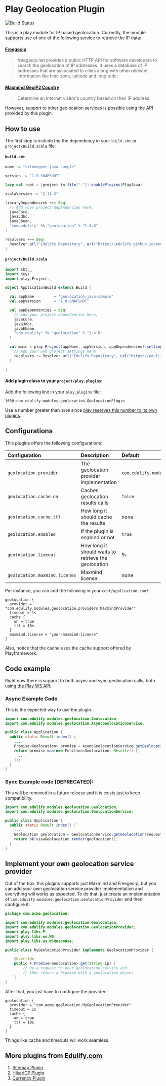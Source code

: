 # Play Geolocation Plugin

[![Build Status](https://travis-ci.org/edulify/play-geolocation-module.edulify.com.svg)](https://travis-ci.org/edulify/play-geolocation-module.edulify.com)

This is a play module for IP based geolocation. Currently, the module supports use of one of the following service to retrieve the IP data:

#### [Freegeoip](http://freegeoip.net/)

> freegeoip.net provides a public HTTP API for software developers to search the geolocation of IP addresses. It uses a database of IP addresses that are associated to cities along with other relevant information like time zone, latitude and longitude.

#### [Maxmind GeoIP2 Country](https://www.maxmind.com/en/country)

> Determine an Internet visitor's country based on their IP address.

However, support to other geolocation services is possible using the API provided by this plugin.

## How to use

The first step is include the the dependency in your `build.sbt` or `project/Build.scala` file:

#### `build.sbt`

```scala
name := "sitemapper-java-sample"

version := "1.0-SNAPSHOT"

lazy val root = (project in file(".")).enablePlugins(PlayJava)

scalaVersion := "2.11.5"

libraryDependencies ++= Seq(
  // Add your project dependencies here,
  javaCore,
  javaJdbc,
  javaEbean,
  "com.edulify" %% "geolocation" % "1.4.0"
)

resolvers ++= Seq(
  Resolver.url("Edulify Repository", url("https://edulify.github.io/modules/releases/"))(Resolver.ivyStylePatterns)
)
```

#### `project/Build.scala`

```scala
import sbt._
import Keys._
import play.Project._

object ApplicationBuild extends Build {

  val appName         = "geolocation-java-sample"
  val appVersion      = "1.0-SNAPSHOT"

  val appDependencies = Seq(
    // Add your project dependencies here,
    javaCore,
    javaJdbc,
    javaEbean,
    "com.edulify" %% "geolocation" % "1.4.0"
  )

  val main = play.Project(appName, appVersion, appDependencies).settings(
    // Add your own project settings here
    resolvers += Resolver.url("Edulify Repository", url("https://edulify.github.io/modules/releases/"))(Resolver.ivyStylePatterns)
  )

}

```

#### Add plugin class to your `project/play.plugins`:

Add the following line in your `play.plugins` file:

    1600:com.edulify.modules.geolocation.GeolocationPlugin

Use a number greater than `1000` since [play reserves this number to its own plugins](https://playframework.com/documentation/2.3.x/ScalaPlugins).

## Configurations

This plugins offers the following configurations:

| Configuration           | Description                             | Default           |
|:------------------------|:----------------------------------------|:------------------|
| `geolocation.provider`  | The geolocation provider implementation | `com.edulify.modules.geolocation.providers.FreegeoipProvider` |
| `geolocation.cache.on`  | Caches geolocation results calls        | `false`           |
| `geolocation.cache.ttl` | How long it should cache the results    | none              |
| `geolocation.enabled`   | If the plugin is enabled or not         | `true`            |
| `geolocation.timeout`   | How long it should waits to retrieve the geolocation | `5s` |
| `geolocation.maxmind.license` | Maxmind license                   | none              |


Per instance, you can add the following in your `conf/application.conf`:

```
geolocation {
  provider = "com.edulify.modules.geolocation.providers.MaxmindProvider"
  timeout = 1s
  cache {
    on = true
    ttl = 10s
  }
  maxmind.license = "your-maxmind-license"
}
```

Also, notice that the cache uses the cache support offered by Playframework.


## Code example

Right now there is support to both async and sync geolocation calls, both using [the Play WS API](https://playframework.com/documentation/2.3.x/JavaWS). 

### Async Example Code

This is the expected way to use the plugin.

```java
import com.edulify.modules.geolocation.Geolocation;
import com.edulify.modules.geolocation.AsyncGeolocationService;

public class Application {
  public static Result index() {
    ...
    Promise<Geolocation> promise = AsyncGeolocationService.getGeolocation(request.remoteAddress());
    return promise.map(new Function<Geolocation, Result>() {
      ...
    });
  }
}
```

### Sync Example code (DEPRECATED):

This will be removed in a future release and it is exists just to keep compatibility.

```java
import com.edulify.modules.geolocation.Geolocation;
import com.edulify.modules.geolocation.GeolocationService;

public class Application {
  public static Result index() {
    ...
    Geolocation geolocation = GeolocationService.getGeolocation(request.remoteAddress());
    return ok(viewGeolocation.render(geolocation));
  }
}
```

## Implement your own geolocation service provider

Out of the box, this plugins supports just Maxmind and Freegeoip, but you can add your own geolocation service provider implementation and everything will works as expected. To do that, just create an implementation of `com.edulify.modules.geolocation.GeolocationProvider` and then configure it:

```java
package com.acme.geolocation;

import com.edulify.modules.geolocation.Geolocation;
import com.edulify.modules.geolocation.GeolocationProvider;
import play.libs.F;
import play.libs.ws.WS;
import play.libs.ws.WSResponse;

public class MyGeolocationProvider implements GeolocationProvider {

    @Override
    public F.Promise<Geolocation> get(String ip) {
        // Do a request to your geolocation service and 
        // then return a Promise with a geolocation object
    }
}
```

After that, you just have to configure the provider:

```
geolocation {
  provider = "com.acme.geolocation.MyGeolocationProvider"
  timeout = 1s
  cache {
    on = true
    ttl = 10s
  }
}
```

Things like cache and timeouts will work seamless.

## More plugins from [Edulify.com](https://edulify.com)

1. [Sitemap Plugin](https://github.com/edulify/play-sitemap-module.edulify.com)
2. [HikariCP Plugin](https://github.com/edulify/play-hikaricp.edulify.com)
3. [Currency Plugin](https://github.com/edulify/play-currency-converter-module.edulify.com)